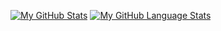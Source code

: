 [![My GitHub Stats](https://github-readme-stats.vercel.app/api/?username=roxana-florea&count_private=true&theme=tokyonight&showicons=true)]()
[![My GitHub Language Stats](https://github-readme-stats.vercel.app/api/top-langs/?username=roxana-florea&langs_count=5&theme=tokyonight)]()

<svg width="360" height="210" xmlns="http://www.w3.org/2000/svg">
